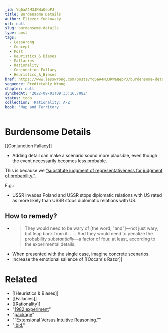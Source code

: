 ```yaml
---
_id: Yq6aA4M3JKWaQepPJ
title: Burdensome Details
author: Eliezer Yudkowsky
url: null
slug: burdensome-details
type: post
tags:
  - LessWrong
  - Concept
  - Post
  - Heuristics_& Biases
  - Fallacies
  - Rationality
  - Conjunction_Fallacy
  - Heuristics_&_Biases
href: https://www.lesswrong.com/posts/Yq6aA4M3JKWaQepPJ/burdensome-details
sequence: Predictably Wrong
chapter: null
synchedAt: '2022-09-01T09:33:16.708Z'
status: todo
collection: 'Rationality: A-Z'
book: 'Map and Territory '
---
```


# Burdensome Details

[[Conjunction Fallacy]]
- Adding detail can make a scenario sound more plausible, even though the event necessarily becomes less probable.

This is because we [“substitute judgment of representativeness for judgment of probability.”](http://lesswrong.com/lw/jj/conjunction_controversy_or_how_they_nail_it_down).

E.g.:
- USSR invades Poland and USSR stops diplomatic relations with US rated as more likely than USSR stops diplomatic relations with US.

## How to remedy?
- > They would need to be wary of [the word, "and"]—not just wary, but leap back from it. . . . And they would need to penalize the probability _substantially_—a factor of four, at least, according to the experimental details.
- When presented with the single case, imagine concrete scenarios.
- Increase the emotional salience of [[Occam's Razor]]


# Related

- [[Heuristics & Biases]]
- [[Fallacies]]
- [[Rationality]]
- "[1982 experiment](http://lesswrong.com/lw/ji/conjunction_fallacy/)"
- "[package](http://en.wikipedia.org/wiki/Package-deal_fallacy)"
- "[“Extensional Versus Intuitive Reasoning.”](#cite.0.Tversky.1983)"
- "[Ibid.](#cite.0.Tversky.1983)"